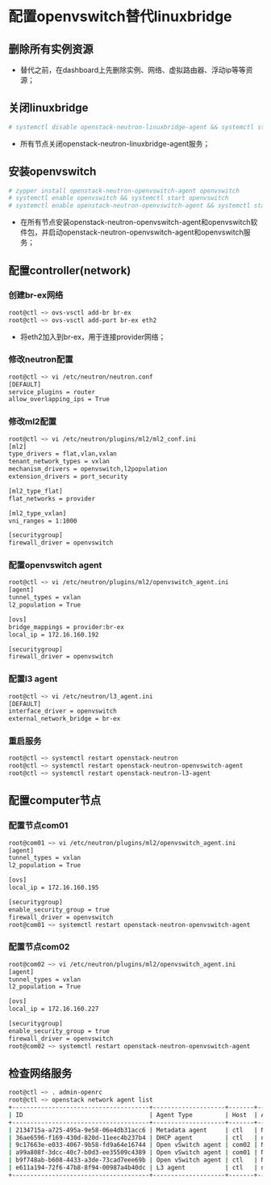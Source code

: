 # 配置openvswitch替代linuxbridge

## 删除所有实例资源

* 替代之前，在dashboard上先删除实例、网络、虚拟路由器、浮动ip等等资源；

## 关闭linuxbridge

```bash
# systemctl disable openstack-neutron-linuxbridge-agent && systemctl stop openstack-neutron-linuxbridge-agent
```

* 所有节点关闭openstack-neutron-linuxbridge-agent服务；

## 安装openvswitch

```bash
# zypper install openstack-neutron-openvswitch-agent openvswitch
# systemctl enable openvswitch && systemctl start openvswitch
# systemctl enable openstack-neutron-openvswitch-agent && systemctl start openstack-neutron-openvswitch-agent
```

* 在所有节点安装openstack-neutron-openvswitch-agent和openvswitch软件包，并启动openstack-neutron-openvswitch-agent和openvswitch服务；

## 配置controller(network)

### 创建br-ex网络

```bash
root@ctl ~> ovs-vsctl add-br br-ex
root@ctl ~> ovs-vsctl add-port br-ex eth2
```

* 将eth2加入到br-ex，用于连接provider网络；

### 修改neutron配置

```bash
root@ctl ~> vi /etc/neutron/neutron.conf
[DEFAULT]
service_plugins = router
allow_overlapping_ips = True
```

### 修改ml2配置

```bash
root@ctl ~> vi /etc/neutron/plugins/ml2/ml2_conf.ini
[ml2]
type_drivers = flat,vlan,vxlan
tenant_network_types = vxlan
mechanism_drivers = openvswitch,l2population
extension_drivers = port_security

[ml2_type_flat]
flat_networks = provider

[ml2_type_vxlan]
vni_ranges = 1:1000

[securitygroup]
firewall_driver = openvswitch
```

### 配置openvswitch agent

```bash
root@ctl ~> vi /etc/neutron/plugins/ml2/openvswitch_agent.ini
[agent]
tunnel_types = vxlan
l2_population = True

[ovs]
bridge_mappings = provider:br-ex
local_ip = 172.16.160.192

[securitygroup]
firewall_driver = openvswitch
```

### 配置l3 agent

```bash
root@ctl ~> vi /etc/neutron/l3_agent.ini
[DEFAULT]
interface_driver = openvswitch
external_network_bridge = br-ex
```

### 重启服务

```bash
root@ctl ~> systemctl restart openstack-neutron
root@ctl ~> systemctl restart openstack-neutron-openvswitch-agent
root@ctl ~> systemctl restart openstack-neutron-l3-agent
```

## 配置computer节点

### 配置节点com01

```bash
root@com01 ~> vi /etc/neutron/plugins/ml2/openvswitch_agent.ini
[agent]
tunnel_types = vxlan
l2_population = True

[ovs]
local_ip = 172.16.160.195

[securitygroup]
enable_security_group = true
firewall_driver = openvswitch
root@com01 ~> systemctl restart openstack-neutron-openvswitch-agent
```

### 配置节点com02

```bash
root@com02 ~> vi /etc/neutron/plugins/ml2/openvswitch_agent.ini
[agent]
tunnel_types = vxlan
l2_population = True

[ovs]
local_ip = 172.16.160.227

[securitygroup]
enable_security_group = true
firewall_driver = openvswitch
root@com02 ~> systemctl restart openstack-neutron-openvswitch-agent
```

## 检查网络服务

```bash
root@ctl ~> . admin-openrc
root@ctl ~> openstack network agent list
+--------------------------------------+--------------------+-------+-------------------+-------+-------+---------------------------+
| ID                                   | Agent Type         | Host  | Availability Zone | Alive | State | Binary                    |
+--------------------------------------+--------------------+-------+-------------------+-------+-------+---------------------------+
| 2134715a-a725-495a-9e58-06e4db31acc6 | Metadata agent     | ctl   | None              | :-)   | UP    | neutron-metadata-agent    |
| 36ae6596-f169-430d-820d-11eec4b237b4 | DHCP agent         | ctl   | nova              | :-)   | UP    | neutron-dhcp-agent        |
| 9c17663e-e033-4067-9b58-fd9a64e16744 | Open vSwitch agent | com02 | None              | :-)   | UP    | neutron-openvswitch-agent |
| a99a808f-3dcc-40c7-b0d3-ee35509c4389 | Open vSwitch agent | com01 | None              | :-)   | UP    | neutron-openvswitch-agent |
| b9f748ab-b608-4433-a3de-73cad7eee69b | Open vSwitch agent | ctl   | None              | :-)   | UP    | neutron-openvswitch-agent |
| e611a194-72f6-47b8-8f94-00987a4b40dc | L3 agent           | ctl   | nova              | :-)   | UP    | neutron-l3-agent          |
+--------------------------------------+--------------------+-------+-------------------+-------+-------+---------------------------+
```